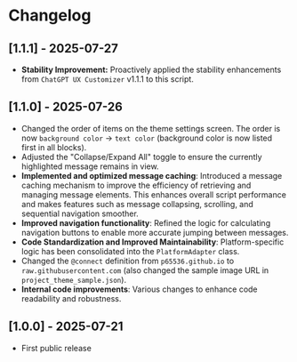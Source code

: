 # Changelog

## [1.1.1] - 2025-07-27
- **Stability Improvement:** Proactively applied the stability enhancements from `ChatGPT UX Customizer` v1.1.1 to this script.

## [1.1.0] - 2025-07-26
- Changed the order of items on the theme settings screen. The order is now `background color` -> `text color` (background color is now listed first in all blocks).
- Adjusted the "Collapse/Expand All" toggle to ensure the currently highlighted message remains in view.
- **Implemented and optimized message caching**: Introduced a message caching mechanism to improve the efficiency of retrieving and managing message elements. This enhances overall script performance and makes features such as message collapsing, scrolling, and sequential navigation smoother.
- **Improved navigation functionality**: Refined the logic for calculating navigation buttons to enable more accurate jumping between messages.
- **Code Standardization and Improved Maintainability**: Platform-specific logic has been consolidated into the `PlatformAdapter` class.
- Changed the `@connect` definition from `p65536.github.io` to `raw.githubusercontent.com` (also changed the sample image URL in `project_theme_sample.json`).
- **Internal code improvements**: Various changes to enhance code readability and robustness.

## [1.0.0] - 2025-07-21
- First public release